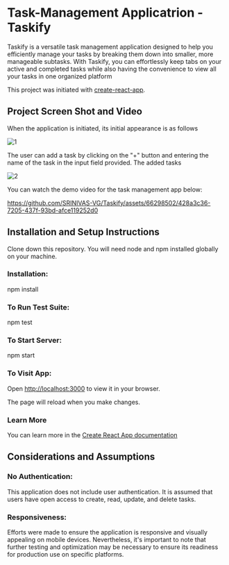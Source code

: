 # Task-Management Applicatrion - Taskify

Taskify is a versatile task management application designed to help you efficiently manage your tasks by breaking them down into smaller, more manageable subtasks. With Taskify, you can effortlessly keep tabs on your active and completed tasks while also having the convenience to view all your tasks in one organized platform 

This project was initiated with [create-react-app](https://create-react-app.dev/docs/running-tests/). 

## Project Screen Shot and Video

When the application is initiated, its initial appearance is as follows

![1](https://github.com/SRINIVAS-VG/Task-Management/assets/66298502/c2f01b25-fedd-4b69-867e-5afc20c5ffb5)


The user can add a task by clicking on the "+" button and entering the name of the task in the input field provided. The added tasks

![2](https://github.com/SRINIVAS-VG/Task-Management/assets/66298502/ea233ccc-0189-46e3-bb90-e1c39d712ef6)

You can watch the demo video for the task management app below:



https://github.com/SRINIVAS-VG/Taskify/assets/66298502/428a3c36-7205-437f-93bd-afce119252d0




## Installation and Setup Instructions

Clone down this repository. You will need node and npm installed globally on your machine.

### Installation:

npm install

### To Run Test Suite:

npm test

### To Start Server:

npm start

### To Visit App:

Open [http://localhost:3000](http://localhost:3000) to view it in your browser.

The page will reload when you make changes.

### Learn More

You can learn more in the [Create React App documentation](https://create-react-app.dev/docs/getting-started/)

## Considerations and Assumptions

### No Authentication:

 This application does not include user authentication. It is assumed that users have open access to create, read, update, and delete tasks.

### Responsiveness: 

Efforts were made to ensure the application is responsive and visually appealing on mobile devices. Nevertheless, it's important to note that further testing and optimization may be necessary to ensure its readiness for production use on specific platforms.
